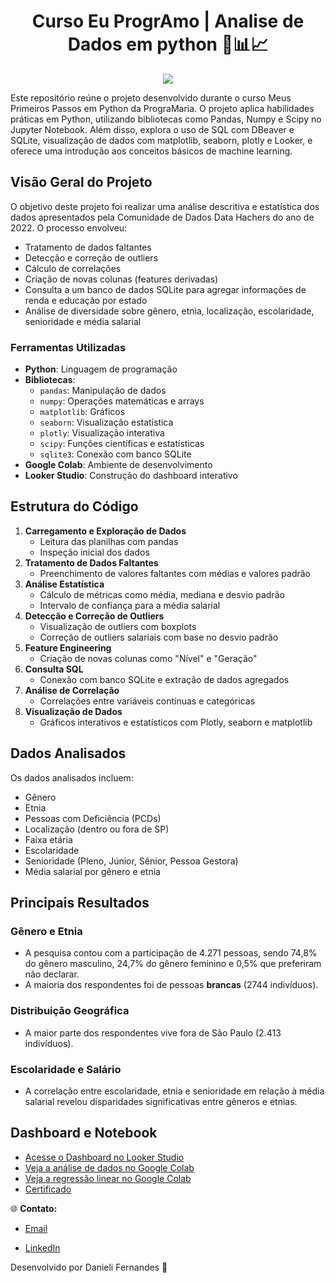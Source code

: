 <span align="center">

   # Curso Eu ProgrAmo | Analise de Dados em python 🔎📊📈

</span>



<div align="center">
<img src="https://github.com/user-attachments/assets/6265fc7e-b5b8-4483-b5dd-56a9c4fee282" />
</div>

<p align="center">


  
</p>


Este repositório reúne o projeto desenvolvido durante o curso Meus Primeiros Passos em Python da PrograMaria. O projeto aplica habilidades práticas em Python, utilizando bibliotecas como Pandas, Numpy e Scipy no Jupyter Notebook. Além disso, explora o uso de SQL com DBeaver e SQLite, visualização de dados com matplotlib, seaborn, plotly e Looker, e oferece uma introdução aos conceitos básicos de machine learning.

## Visão Geral do Projeto

O objetivo deste projeto foi realizar uma análise descritiva e estatística dos dados apresentados pela Comunidade de Dados Data Hachers do ano de 2022. O processo envolveu:

- Tratamento de dados faltantes
- Detecção e correção de outliers
- Cálculo de correlações
- Criação de novas colunas (features derivadas)
- Consulta a um banco de dados SQLite para agregar informações de renda e educação por estado
- Análise de diversidade sobre gênero, etnia, localização, escolaridade, senioridade e média salarial

### Ferramentas Utilizadas

- **Python**: Linguagem de programação
- **Bibliotecas**:
  - `pandas`: Manipulação de dados
  - `numpy`: Operações matemáticas e arrays
  - `matplotlib`: Gráficos
  - `seaborn`: Visualização estatística
  - `plotly`: Visualização interativa
  - `scipy`: Funções científicas e estatísticas
  - `sqlite3`: Conexão com banco SQLite
- **Google Colab**: Ambiente de desenvolvimento
- **Looker Studio**: Construção do dashboard interativo

## Estrutura do Código

1. **Carregamento e Exploração de Dados**
   - Leitura das planilhas com pandas
   - Inspeção inicial dos dados
2. **Tratamento de Dados Faltantes**
   - Preenchimento de valores faltantes com médias e valores padrão
3. **Análise Estatística**
   - Cálculo de métricas como média, mediana e desvio padrão
   - Intervalo de confiança para a média salarial
4. **Detecção e Correção de Outliers**
   - Visualização de outliers com boxplots
   - Correção de outliers salariais com base no desvio padrão
5. **Feature Engineering**
   - Criação de novas colunas como "Nível" e "Geração"
6. **Consulta SQL**
   - Conexão com banco SQLite e extração de dados agregados
7. **Análise de Correlação**
   - Correlações entre variáveis contínuas e categóricas
8. **Visualização de Dados**
   - Gráficos interativos e estatísticos com Plotly, seaborn e matplotlib

## Dados Analisados

Os dados analisados incluem:

- Gênero
- Etnia
- Pessoas com Deficiência (PCDs)
- Localização (dentro ou fora de SP)
- Faixa etária
- Escolaridade
- Senioridade (Pleno, Júnior, Sênior, Pessoa Gestora)
- Média salarial por gênero e etnia

## Principais Resultados

### Gênero e Etnia
- A pesquisa contou com a participação de 4.271 pessoas, sendo 74,8% do gênero masculino, 24,7% do gênero feminino e 0,5% que preferiram não declarar.
- A maioria dos respondentes foi de pessoas **brancas** (2744 indivíduos).

### Distribuição Geográfica
- A maior parte dos respondentes vive fora de São Paulo (2.413 indivíduos).

### Escolaridade e Salário
- A correlação entre escolaridade, etnia e senioridade em relação à média salarial revelou disparidades significativas entre gêneros e etnias.

## Dashboard e Notebook

- [Acesse o Dashboard no Looker Studio](https://lookerstudio.google.com/reporting/f51baf90-f3f9-4a8f-bdc6-7c74cf686945)
- [Veja a análise de dados no Google Colab](https://colab.research.google.com/drive/1hYLMU2ylu_5ng6Etgwkz2WPvlg142uK3?usp=sharing)
- [Veja a regressão linear no Google Colab](https://colab.research.google.com/drive/1cO8GENeqQacfkcPPbPmCkQKnFpRkQ22G?usp=sharing)
- [Certificado](https://drive.google.com/file/d/15z_SsQlwx6XiBbOAbE4KUJJGFmMF1hoJ/view?usp=sharing)


🌐 **Contato:**
- [Email](danielifernandes33@gmail.com)
- [LinkedIn](https://www.linkedin.com/in/danielifernandes/)

  <p align="center">
Desenvolvido por Danieli Fernandes :purple_heart:  
</p>
